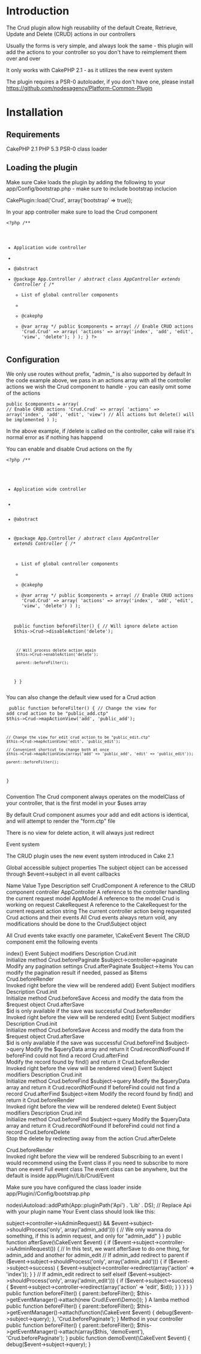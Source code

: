 # Introduction

The Crud plugin allow high reusability of the default Create, Retrieve, Update and Delete (CRUD) actions in our controllers

Usually the forms is very simple, and always look the same - this plugin will add the actions to your controller so you don't have to reimplement them over and over

It only works with CakePHP 2.1 - as it utilizes the new event system

The plugin requires a PSR-0 autoloader, if you don't have one, please install https://github.com/nodesagency/Platform-Common-Plugin


# Installation
## Requirements
CakePHP 2.1
PHP 5.3
PSR-0 class loader

## Loading the plugin
Make sure Cake loads the plugin by adding the following to your  app/Config/bootstrap.php - make sure to include bootstrap inclucion

CakePlugin::load('Crud', array('bootstrap' => true));

In your app controller make sure to load the Crud component
<code><pre><?php
/**
 * Application wide controller
 *
 * @abstract
 * @package App.Controller
 */
abstract class AppController extends Controller {
    /**
    * List of global controller components
    *
    * @cakephp
    * @var array
    */
    public $components = array(
        // Enable CRUD actions
        'Crud.Crud' => array(
            'actions' => array('index', 'add', 'edit', 'view', 'delete');
        )
    );
}
?>
</pre></code>

## Configuration
We only use routes without prefix, "admin_" is also supported by default 
In the code example above, we pass in an actions array with all the controller actions we wish the Crud component to handle - you can easily omit some of the actions
<code><pre>public $components = array(
    // Enable CRUD actions
    'Crud.Crud' => array(
        'actions' => array('index', 'add', 'edit', 'view') // All actions but delete() will be implemented
    )
);
</pre></code>
In the above example, if /delete is called on the controller, cake will raise it's normal error as if nothing has happend

You can enable and disable Crud actions on the fly
<code><pre><?php
/**
 * Application wide controller
 *
 * @abstract
 * @package App.Controller
 */
abstract class AppController extends Controller {
    /**
    * List of global controller components
    *
    * @cakephp
    * @var array
    */
    public $components = array(
        // Enable CRUD actions
        'Crud.Crud' => array(
            'actions' => array('index', 'add', 'edit', 'view', 'delete')
        )
    );
 
    public function beforeFilter() {
        // Will ignore delete action
        $this->Crud->disableAction('delete'); 
        
        // Will process delete action again
        $this->Crud->enableAction('delete');
        
        parent::beforeFilter();
    }
}
</pre></code>
You can also change the default view used for a Crud action

<code><pre>
public function beforeFilter() {
    // Change the view for add crud action to be "public_add.ctp"
    $this->Crud->mapActionView('add',  'public_add');
 
    // Change the view for edit crud action to be "public_edit.ctp"
    $this->Crud->mapActionView('edit', 'public_edit');
 
    // Convenient shortcut to change both at once
    $this->Crud->mapActionView(array('add' => 'public_add', 'edit' => 'public_edit'));
    
    parent::beforeFilter();
}
</pre></code>
Convention
The Crud component always operates on the modelClass of your controller, that is the first model in your $uses array

By default Crud component asumes your add and edit actions is identical, and will attempt to render the "form.ctp" file 

There is no view for delete action, it will always just redirect

Event system

The CRUD plugin uses the new event system introduced in Cake 2.1

Global accessible subject properties
The subject object can be accessed through $event->subject in all event callbacks


Name  Value Type	Description
self	CrudComponent	A reference to the CRUD component
controller	AppController	A reference to the controller handling the current request
model	AppModel	A reference to the model Crud is working on
request	CakeRequest	A reference to the CakeRequest for the current request
action	string	The current controller action being requested
Crud actions and their events
All Crud events always return void, any modifications should be done to the Crud\Subject object


All Crud events take exactly one parameter, \CakeEvent $event
The CRUD component emit the following events

index()
Event	Subject modifiers	Description
Crud.init	
Initialize method
Crud.beforePaginate	$subject->controller->paginate	Modify any pagination settings
Crud.afterPaginate	$subject->items	You can modify the pagination result if needed, passed as $items
Crud.beforeRender	
Invoked right before the view will be rendered
add()
Event	Subject modifiers	Description
Crud.init	
Initialize method
Crud.beforeSave	
Access and modify the data from the $request object
Crud.afterSave	
$id is only available if the save was successful
Crud.beforeRender	
Invoked right before the view will be rendered
edit()
Event	Subject modifiers	Description
Crud.init	
Initialize method
Crud.beforeSave	
Access and modify the data from the $request object
Crud.afterSave	
$id is only available if the save was successful
Crud.beforeFind	$subject->query	Modify the $queryData array and return it
Crud.recordNotFound	
If beforeFind could not find a record
Crud.afterFind	
Modify the record found by find() and return it
Crud.beforeRender	
Invoked right before the view will be rendered
view()
Event	Subject modifiers	Description
Crud.init	
Initialize method
Crud.beforeFind	$subject->query	Modify the $queryData array and return it
Crud.recordNotFound	
If beforeFind could not find a record
Crud.afterFind	$subject->item	Modify the record found by find() and return it
Crud.beforeRender	
Invoked right before the view will be rendered
delete()
Event	Subject modifiers	Description
Crud.init	
Initialize method
Crud.beforeFind	$subject->query	Modify the $queryData array and return it
Crud.recordNotFound	
If beforeFind could not find a record
Crud.beforeDelete	
Stop the delete by redirecting away from the action
Crud.afterDelete	

Crud.beforeRender	
Invoked right before the view will be rendered
Subscribing to an event
I would recommend using the Event class if you need to subscribe to more than one event
Full event class
The event class can be anywhere, but the default is inside app/Plugin/<plugin>/Lib/Crud/Event

Make sure you have configured the class loader inside app/Plugin/<plugin>/Config/bootstrap.php 


nodes\Autoload::addPath(App::pluginPath('Api') . 'Lib' . DS); // Replace Api with your plugin name
Your Event class should look like this:

<?php
namespace Crud\Event;

class Demo extends \Crud\BaseEvent {
	public function beforeRender(\CakeEvent $event) {
		// Check about this is admin, and about this function should be process for this action
		if ($event->subject->controller->isAdminRequest() && $event->subject->shouldProcess('only', array('admin_add'))) {
			// We only wanna do something, if this is admin request, and only for "admin_add"
		}
	}

	public function afterSave(\CakeEvent $event) {
		if ($event->subject->controller->isAdminRequest()) {
			// In this test, we want afterSave to do one thing, for admin_add and another for admin_edit
			// If admin_add redirect to parent
			if ($event->subject->shouldProcess('only', array('admin_add'))) {
				if ($event->subject->success) {
					$event->subject->controller->redirect(array('action' => 'index'));
				}
			}
			// If admin_edit redirect to self
			elseif ($event->subject->shouldProcess('only', array('admin_edit'))) {
				if ($event->subject->success) {
					$event->subject->controller->redirect(array('action' => 'edit', $id));
				}
			}
		}
	}
}


public function beforeFilter() {
    parent::beforeFilter();
    $this->getEventManager()->attach(new Crud\Event\Demo());
}
A lamba method
	public function beforeFilter() {
		parent::beforeFilter();
		$this->getEventManager()->attach(function(\CakeEvent $event) { debug($event->subject->query); }, 'Crud.beforePaginate');
	}
Method in your controller
	public function beforeFilter() {
		parent::beforeFilter();
		$this->getEventManager()->attach(array($this, 'demoEvent'), 'Crud.beforePaginate');
	}

	public function demoEvent(\CakeEvent $event) {
		debug($event->subject->query);
	}
